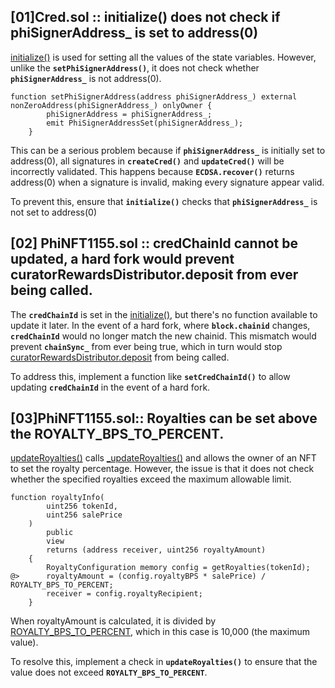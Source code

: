 ## [01]Cred.sol :: initialize() does not check if phiSignerAddress_ is set to address(0)
[initialize()](https://github.com/code-423n4/2024-08-phi/blob/8c0985f7a10b231f916a51af5d506dd6b0c54120/src/Cred.sol#L69-L93) is used for setting all the values of the state variables. However, unlike the **`setPhiSignerAddress()`**, it does not check whether **`phiSignerAddress_`** is not address(0).
```Solidity
function setPhiSignerAddress(address phiSignerAddress_) external nonZeroAddress(phiSignerAddress_) onlyOwner {
        phiSignerAddress = phiSignerAddress_;
        emit PhiSignerAddressSet(phiSignerAddress_);
    }
```
This can be a serious problem because if **`phiSignerAddress_`** is initially set to address(0), all signatures in **`createCred()`** and **`updateCred()`** will be incorrectly validated. This happens because **`ECDSA.recover()`** returns address(0) when a signature is invalid, making every signature appear valid.

To prevent this, ensure that **`initialize()`** checks that **`phiSignerAddress_`** is not set to address(0)

## [02] PhiNFT1155.sol :: credChainId cannot be updated, a hard fork would prevent curatorRewardsDistributor.deposit from ever being called.
The **`credChainId`** is set in the [initialize()](https://github.com/code-423n4/2024-08-phi/blob/8c0985f7a10b231f916a51af5d506dd6b0c54120/src/art/PhiNFT1155.sol#L113), but there's no function available to update it later. In the event of a hard fork, where **`block.chainid`** changes, **`credChainId`** would no longer match the new chainid. This mismatch would prevent **`chainSync_`** from ever being true, which in turn would stop [curatorRewardsDistributor.deposit](https://github.com/code-423n4/2024-08-phi/blob/8c0985f7a10b231f916a51af5d506dd6b0c54120/src/reward/PhiRewards.sol#L108-L110) from being called.

To address this, implement a function like **`setCredChainId()`** to allow updating **`credChainId`** in the event of a hard fork.

## [03]PhiNFT1155.sol:: Royalties can be set above the ROYALTY_BPS_TO_PERCENT.
[updateRoyalties()](https://github.com/code-423n4/2024-08-phi/blob/8c0985f7a10b231f916a51af5d506dd6b0c54120/src/art/PhiNFT1155.sol#L195-L203) calls [_updateRoyalties()](https://github.com/code-423n4/2024-08-phi/blob/8c0985f7a10b231f916a51af5d506dd6b0c54120/src/abstract/CreatorRoyaltiesControl.sol#L58-L66) and allows the owner of an NFT to set the royalty percentage. However, the issue is that it does not check whether the specified royalties exceed the maximum allowable limit.
```Solidity
function royaltyInfo(
        uint256 tokenId,
        uint256 salePrice
    )
        public
        view
        returns (address receiver, uint256 royaltyAmount)
    {
        RoyaltyConfiguration memory config = getRoyalties(tokenId);
@>      royaltyAmount = (config.royaltyBPS * salePrice) / ROYALTY_BPS_TO_PERCENT;
        receiver = config.royaltyRecipient;
    }

```
When royaltyAmount is calculated, it is divided by [ROYALTY_BPS_TO_PERCENT](https://github.com/code-423n4/2024-08-phi/blob/8c0985f7a10b231f916a51af5d506dd6b0c54120/src/abstract/CreatorRoyaltiesControl.sol#L11), which in this case is 10,000 (the maximum value).

To resolve this, implement a check in **`updateRoyalties()`** to ensure that the value does not exceed **`ROYALTY_BPS_TO_PERCENT`**.